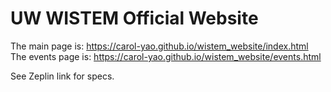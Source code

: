 # UW WISTEM Official Website

The main page is: https://carol-yao.github.io/wistem_website/index.html
The events page is: https://carol-yao.github.io/wistem_website/events.html

See Zeplin link for specs.
